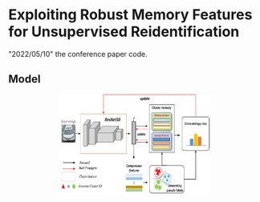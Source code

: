 # Exploiting Robust Memory Features for Unsupervised Reidentification

"2022/05/10" the conference paper code.

## Model

<p align="center" >
    <img src="figs/model.jpg" width="300" height="200" />

